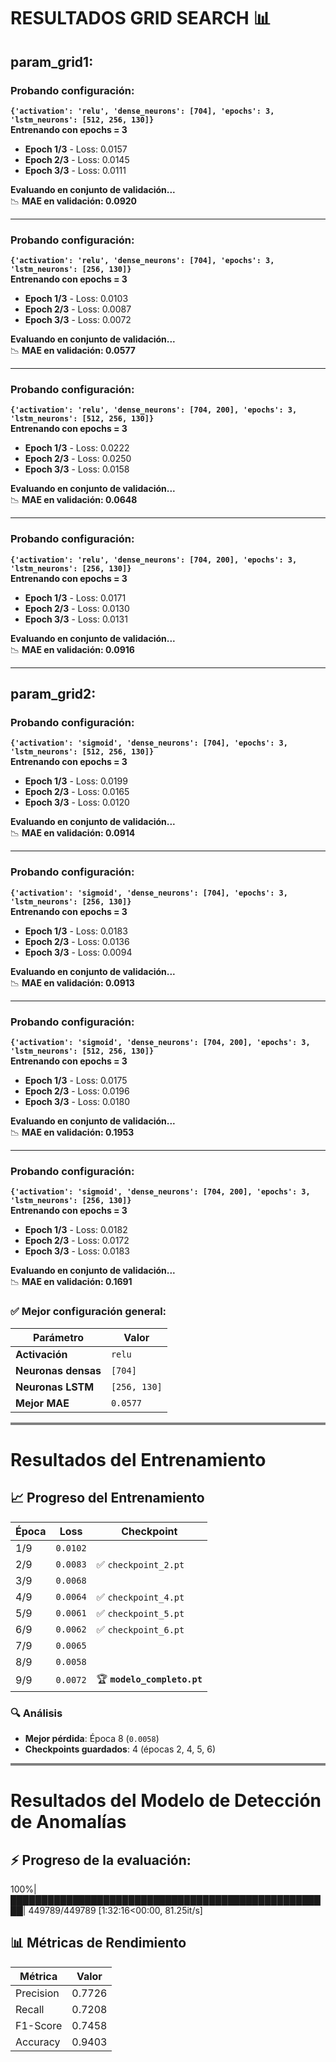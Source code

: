 # RESULTADOS GRID SEARCH 📊

## param_grid1:

### Probando configuración:  
**`{'activation': 'relu', 'dense_neurons': [704], 'epochs': 3, 'lstm_neurons': [512, 256, 130]}`**  
**Entrenando con epochs = 3**  

- **Epoch 1/3** - Loss: 0.0157  
- **Epoch 2/3** - Loss: 0.0145  
- **Epoch 3/3** - Loss: 0.0111  

**Evaluando en conjunto de validación...**  
📉 **MAE en validación: 0.0920**  

---

### Probando configuración:  
**`{'activation': 'relu', 'dense_neurons': [704], 'epochs': 3, 'lstm_neurons': [256, 130]}`**  
**Entrenando con epochs = 3**  

- **Epoch 1/3** - Loss: 0.0103  
- **Epoch 2/3** - Loss: 0.0087  
- **Epoch 3/3** - Loss: 0.0072  

**Evaluando en conjunto de validación...**  
📉 **MAE en validación: 0.0577**  

---

### Probando configuración:  
**`{'activation': 'relu', 'dense_neurons': [704, 200], 'epochs': 3, 'lstm_neurons': [512, 256, 130]}`**  
**Entrenando con epochs = 3**  

- **Epoch 1/3** - Loss: 0.0222  
- **Epoch 2/3** - Loss: 0.0250  
- **Epoch 3/3** - Loss: 0.0158  

**Evaluando en conjunto de validación...**  
📉 **MAE en validación: 0.0648**  

---

### Probando configuración:  
**`{'activation': 'relu', 'dense_neurons': [704, 200], 'epochs': 3, 'lstm_neurons': [256, 130]}`**  
**Entrenando con epochs = 3**  

- **Epoch 1/3** - Loss: 0.0171  
- **Epoch 2/3** - Loss: 0.0130  
- **Epoch 3/3** - Loss: 0.0131  

**Evaluando en conjunto de validación...**  
📉 **MAE en validación: 0.0916**  

---

## param_grid2:

### Probando configuración:  
**`{'activation': 'sigmoid', 'dense_neurons': [704], 'epochs': 3, 'lstm_neurons': [512, 256, 130]}`**  
**Entrenando con epochs = 3**  

- **Epoch 1/3** - Loss: 0.0199  
- **Epoch 2/3** - Loss: 0.0165  
- **Epoch 3/3** - Loss: 0.0120  

**Evaluando en conjunto de validación...**  
📉 **MAE en validación: 0.0914**  

---

### Probando configuración:  
**`{'activation': 'sigmoid', 'dense_neurons': [704], 'epochs': 3, 'lstm_neurons': [256, 130]}`**  
**Entrenando con epochs = 3**  

- **Epoch 1/3** - Loss: 0.0183
- **Epoch 2/3** - Loss: 0.0136  
- **Epoch 3/3** - Loss: 0.0094  

**Evaluando en conjunto de validación...**  
📉 **MAE en validación: 0.0913**  

---

### Probando configuración:  
**`{'activation': 'sigmoid', 'dense_neurons': [704, 200], 'epochs': 3, 'lstm_neurons': [512, 256, 130]}`**  
**Entrenando con epochs = 3**  

- **Epoch 1/3** - Loss: 0.0175  
- **Epoch 2/3** - Loss: 0.0196  
- **Epoch 3/3** - Loss: 0.0180  

**Evaluando en conjunto de validación...**  
📉 **MAE en validación: 0.1953**  

---

### Probando configuración:  
**`{'activation': 'sigmoid', 'dense_neurons': [704, 200], 'epochs': 3, 'lstm_neurons': [256, 130]}`**  
**Entrenando con epochs = 3**  

- **Epoch 1/3** - Loss: 0.0182  
- **Epoch 2/3** - Loss: 0.0172  
- **Epoch 3/3** - Loss: 0.0183  

**Evaluando en conjunto de validación...**  
📉 **MAE en validación: 0.1691**  




### ✅ Mejor configuración general:

| Parámetro        | Valor             |
|-----------------|------------------|
| **Activación**  | `relu`           |
| **Neuronas densas** | `[704]`     |
| **Neuronas LSTM** | `[256, 130]` |
| **Mejor MAE**   | `0.0577`        |


<hr style="height:4px;border-width:0;color:gray;background-color:gray">

# Resultados del Entrenamiento


## 📈 Progreso del Entrenamiento

| Época   | Loss     | Checkpoint               |
|---------|----------|--------------------------|
| 1/9     | `0.0102` |                          |
| 2/9     | `0.0083` | ✅ `checkpoint_2.pt`      |
| 3/9     | `0.0068` |                          |
| 4/9     | `0.0064` | ✅ `checkpoint_4.pt`      |
| 5/9     | `0.0061` | ✅ `checkpoint_5.pt`      |
| 6/9     | `0.0062` | ✅ `checkpoint_6.pt`      |
| 7/9     | `0.0065` |                          |
| 8/9     | `0.0058` |                          |
| 9/9     | `0.0072` | 🏆 **`modelo_completo.pt`** |

### 🔍 Análisis
- **Mejor pérdida**: Época 8 (`0.0058`)
- **Checkpoints guardados**: 4 (épocas 2, 4, 5, 6)



<hr style="height:4px;border-width:0;color:gray;background-color:gray">

# Resultados del Modelo de Detección de Anomalías

## ⚡ Progreso de la evaluación:
100%|████████████████████████████████████████████████████| 449789/449789 [1:32:16<00:00, 81.25it/s]

## 📊 Métricas de Rendimiento

| Métrica     | Valor   |
|-------------|---------|
| Precision   | 0.7726  |
| Recall      | 0.7208  |
| F1-Score    | 0.7458  |
| Accuracy    | 0.9403  |